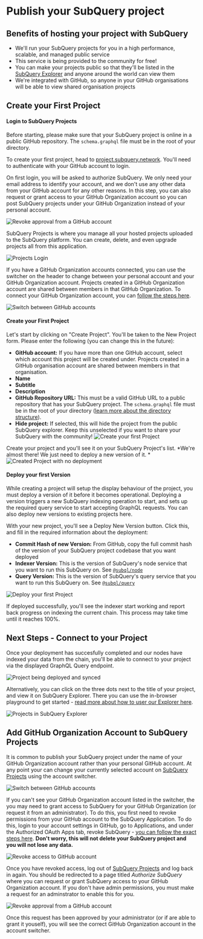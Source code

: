 # Publish your SubQuery project

## Benefits of hosting your project with SubQuery
- We'll run your SubQuery projects for you in a high performance, scalable, and managed public service
- This service is being provided to the community for free!
- You can make your projects public so that they'll be listed in the [SubQuery Explorer](https://explorer.subquery.network) and anyone around the world can view them
- We're integrated with GitHub, so anyone in your GitHub organisations will be able to view shared organisation projects

## Create your First Project

#### Login to SubQuery Projects

Before starting, please make sure that your SubQuery project is online in a public GitHub repository. The `schema.graphql` file must be in the root of your directory.

To create your first project, head to [project.subquery.network](https://project.subquery.network). You'll need to authenticate with your GitHub account to login.

On first login, you will be asked to authorize SubQuery. We only need your email address to identify your account, and we don't use any other data from your GitHub account for any other reasons. In this step, you can also request or grant access to your GitHub Organization account so you can post SubQuery projects under your GitHub Organization instead of your personal account.

![Revoke approval from a GitHub account](/assets/img/project_auth_request.png)

SubQuery Projects is where you manage all your hosted projects uploaded to the SubQuery platform. You can create, delete, and even upgrade projects all from this application. 

![Projects Login](https://static.subquery.network/media/projects/projects-dashboard.png)

If you have a GitHub Organization accounts connected, you can use the switcher on the header to change between your personal account and your GitHub Organization account. Projects created in a GitHub Organization account are shared between members in that GitHub Organization. To connect your GitHub Organization account, you can [follow the steps here](#add-github-organization-account-to-subquery-projects).

![Switch between GitHub accounts](https://static.subquery.network/media/projects/projects-account-switcher.png)

#### Create your First Project

Let's start by clicking on "Create Project". You'll be taken to the New Project form. Please enter the following (you can change this in the future):
- **GitHub account:** If you have more than one GitHub account, select which account this project will be created under. Projects created in a GitHub organisation account are shared between members in that organisation.
- **Name**
- **Subtitle**
- **Description**
- **GitHub Repository URL:** This must be a valid GitHub URL to a public repository that has your SubQuery project. The `schema.graphql` file must be in the root of your directory ([learn more about the directory structure](../create/introduction.md#directory-structure)).
- **Hide project:** If selected, this will hide the project from the public SubQuery explorer. Keep this unselected if you want to share your SubQuery with the community!
![Create your first Project](https://static.subquery.network/media/projects/projects-create.png)

Create your project and you'll see it on your SubQuery Project's list. *We're almost there! We just need to deploy a new version of it. *
![Created Project with no deployment](https://static.subquery.network/media/projects/projects-no-deployment.png)

#### Deploy your first Version

While creating a project will setup the display behaviour of the project, you must deploy a version of it before it becomes operational. Deploying a version triggers a new SubQuery indexing operation to start, and sets up the required query service to start accepting GraphQL requests. You can also deploy new versions to existing projects here.

With your new project, you'll see a Deploy New Version button. Click this, and fill in the required information about the deployment:
- **Commit Hash of new Version:** From GitHub, copy the full commit hash of the version of your SubQuery project codebase that you want deployed
- **Indexer Version:** This is the version of SubQuery's node service that you want to run this SubQuery on. See [`@subql/node`](https://www.npmjs.com/package/@subql/node)
- **Query Version:** This is the version of SubQuery's query service that you want to run this SubQuery on. See [`@subql/query`](https://www.npmjs.com/package/@subql/query)

![Deploy your first Project](https://static.subquery.network/media/projects/projects-first-deployment.png)

If deployed successfully, you'll see the indexer start working and report back progress on indexing the current chain. This process may take time until it reaches 100%.

## Next Steps - Connect to your Project
Once your deployment has succesfully completed and our nodes have indexed your data from the chain, you'll be able to connect to your project via the displayed GraphQL Query endpoint.

![Project being deployed and synced](https://static.subquery.network/media/projects/projects-deploy-sync.png)

Alternatively, you can click on the three dots next to the title of your project, and view it on SubQuery Explorer. There you can use the in-browser playground to get started - [read more about how to user our Explorer here](../query/query.md).

![Projects in SubQuery Explorer](https://static.subquery.network/media/projects/projects-explorer.png)

## Add GitHub Organization Account to SubQuery Projects

It is common to publish your SubQuery project under the name of your GitHub Organization account rather than your personal GitHub account. At any point your can change your currently selected account on [SubQuery Projects](https://project.subquery.network) using the account switcher.

![Switch between GitHub accounts](https://static.subquery.network/media/projects/projects-account-switcher.png)

If you can't see your GitHub Organization account listed in the switcher, the you may need to grant access to SubQuery for your GitHub Organization (or request it from an administrator). To do this, you first need to revoke permissions from your GitHub account to the SubQuery Application. To do this, login to your account settings in GitHub, go to Applications, and under the Authorized OAuth Apps tab, revoke SubQuery - [you can follow the exact steps here](https://docs.github.com/en/github/authenticating-to-github/keeping-your-account-and-data-secure/reviewing-your-authorized-applications-oauth). **Don't worry, this will not delete your SubQuery project and you will not lose any data.**

![Revoke access to GitHub account](/assets/img/project_auth_revoke.png)

Once you have revoked access, log out of [SubQuery Projects](https://project.subquery.network) and log back in again. You should be redirected to a page titled *Authorize SubQuery* where you can request or grant SubQuery access to your GitHub Organization account. If you don't have admin permissions, you must make a request for an adminstrator to enable this for you.

![Revoke approval from a GitHub account](/assets/img/project_auth_request.png)

Once this request has been approved by your administrator (or if are able to grant it youself), you will see the correct GitHub Organization account in the account switcher.